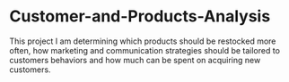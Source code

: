 # Customer-and-Products-Analysis
This project I am determining which products should be restocked more often, how marketing and communication strategies should be tailored to customers behaviors and how much can be spent on acquiring new customers. 
